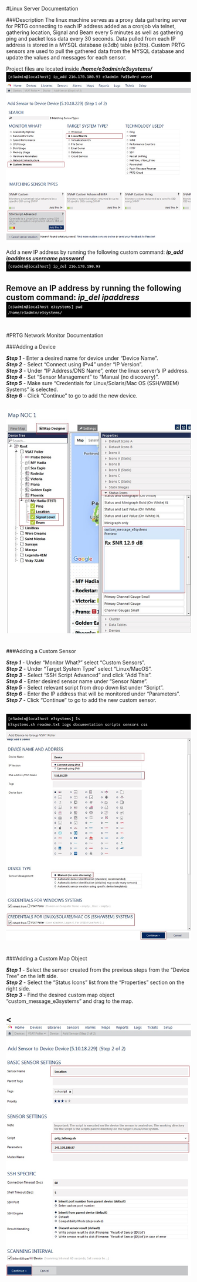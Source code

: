 #Linux Server Documentation

###Description
The linux machine serves as a proxy data gathering server for PRTG connecting to each IP address added as a cronjob via telnet, gathering location, Signal and Beam every 5 minutes as well as gathering ping and packet loss data every 30 seconds. Data pulled from each IP address is stored in a MYSQL database (e3db) table (e3tb). Custom PRTG sensors are used to pull the gathered data from the MYSQL database and update the values and messages for each sensor.

Project files are located inside ***/home/e3admin/e3systems/***
![linux01.jpg](images/image02.jpg)
![linux02.jpg](images/image06.jpg)

Add a new IP address by running the following custom command: ***ip_add ipaddress username password***
![linux03.jpg](images/image03.jpg)

Remove an IP address by running the following custom command: ***ip_del ipaddress***
![linux04.jpg](images/image00.jpg)
---
<br>
#PRTG Network Monitor Documentation

###Adding a Device

***Step 1*** - Enter a desired name for device under “Device Name”.<br>
***Step 2*** - Select “Connect using IPv4” under “IP Version”.<br>
***Step 3*** - Under “IP Address/DNS Name”, enter the linux server’s IP address.<br>
***Step 4*** - Set “Sensor Management” to “Manual (no discovery)”.<br>
***Step 5*** - Make sure “Credentials for Linux/Solaris/Mac OS (SSH/WBEM) Systems” is selected.<br>
***Step 6*** - Click “Continue” to go to add the new device.<br>

![device01.jpg](images/image07.jpg)
---
<br>
###Adding a Custom Sensor

***Step 1*** - Under “Monitor What?” select “Custom Sensors”.<br>
***Step 2*** - Under “Target System Type” select “Linux/MacOS”.<br>
***Step 3*** - Select “SSH Script Advanced” and click “Add This”.<br>
***Step 4*** - Enter desired sensor name under “Sensor Name”.<br>
***Step 5*** - Select relevant script from drop down list under “Script”.<br>
***Step 6*** - Enter the IP address that will be monitored under “Parameters”.<br>
***Step 7*** - Click “Continue” to go to add the new custom sensor.<br>

![sensor01.jpg](images/image01.jpg)
![sensor02.jpg](images/image04.jpg)
---
<br>
###Adding a Custom Map Object

***Step 1*** - Select the sensor created from the previous steps from the “Device Tree” on the  left side.<br>
***Step 2*** - Select the “Status Icons” list from the “Properties” section on the right side.<br>
***Step 3*** - Find the desired custom map object “custom_message_e3systems” and drag to the map.<br>

<![map01.jpg](images/image05.jpg)
---
